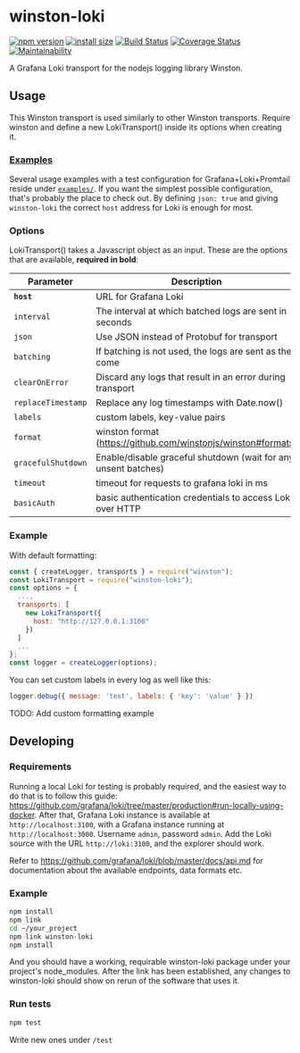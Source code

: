 # winston-loki

[![npm version](https://badge.fury.io/js/winston-loki.svg)](https://badge.fury.io/js/winston-loki)
[![install size](https://packagephobia.now.sh/badge?p=winston-loki)](https://packagephobia.now.sh/result?p=winston-loki)
[![Build Status](https://travis-ci.com/JaniAnttonen/winston-loki.svg?branch=master)](https://travis-ci.com/JaniAnttonen/winston-loki)
[![Coverage Status](https://coveralls.io/repos/github/JaniAnttonen/winston-loki/badge.svg?branch=master)](https://coveralls.io/github/JaniAnttonen/winston-loki?branch=master)
[![Maintainability](https://api.codeclimate.com/v1/badges/17a55cce14d581c308bc/maintainability)](https://codeclimate.com/github/JaniAnttonen/winston-loki/maintainability)

A Grafana Loki transport for the nodejs logging library Winston.

## Usage
This Winston transport is used similarly to other Winston transports. Require winston and define a new LokiTransport() inside its options when creating it.

### [Examples](./examples/)
Several usage examples with a test configuration for Grafana+Loki+Promtail reside under [`examples/`](./examples/). If you want the simplest possible configuration, that's probably the place to check out. By defining `json: true` and giving `winston-loki` the correct `host` address for Loki is enough for most.

### Options
LokiTransport() takes a Javascript object as an input. These are the options that are available, __required in bold__:

| **Parameter**      | **Description**                                           | **Example**            | **Default**   |
| ------------------ | --------------------------------------------------------- | -----------------------| ------------- |
| __`host`__         | URL for Grafana Loki                                      | http://127.0.0.1:3100  | null          |
| `interval`         | The interval at which batched logs are sent in seconds    | 30                     | 5             |
| `json`             | Use JSON instead of Protobuf for transport                | true                   | false         |
| `batching`         | If batching is not used, the logs are sent as they come   | true                   | true          |
| `clearOnError`     | Discard any logs that result in an error during transport | true                   | false         |
| `replaceTimestamp` | Replace any log timestamps with Date.now()                | true                   | false         |
| `labels`           | custom labels, key-value pairs                            | { module: 'http' }     | null          |
| `format`           | winston format (https://github.com/winstonjs/winston#formats) | simple()           | null          |
| `gracefulShutdown` | Enable/disable graceful shutdown (wait for any unsent batches) | false             | true          |
| `timeout`          | timeout for requests to grafana loki in ms                | 30000                  | null          | 
| `basicAuth`        | basic authentication credentials to access Loki over HTTP | username:password      | null          | 

### Example
With default formatting:
```js
const { createLogger, transports } = require("winston");
const LokiTransport = require("winston-loki");
const options = {
  ...,
  transports: [
    new LokiTransport({
      host: "http://127.0.0.1:3100"
    })
  ]
  ...
};
const logger = createLogger(options);
```

You can set custom labels in every log as well like this:
```js
logger.debug({ message: 'test', labels: { 'key': 'value' } })
```

TODO: Add custom formatting example

## Developing
### Requirements
Running a local Loki for testing is probably required, and the easiest way to do that is to follow this guide: https://github.com/grafana/loki/tree/master/production#run-locally-using-docker. After that, Grafana Loki instance is available at `http://localhost:3100`, with a Grafana instance running at `http://localhost:3000`. Username `admin`, password `admin`. Add the Loki source with the URL `http://loki:3100`, and the explorer should work.

Refer to https://github.com/grafana/loki/blob/master/docs/api.md for documentation about the available endpoints, data formats etc.

### Example
```sh
npm install
npm link
cd ~/your_project
npm link winston-loki
npm install
```
And you should have a working, requirable winston-loki package under your project's node_modules.
After the link has been established, any changes to winston-loki should show on rerun of the software that uses it.

### Run tests
```sh
npm test
```

Write new ones under `/test`

